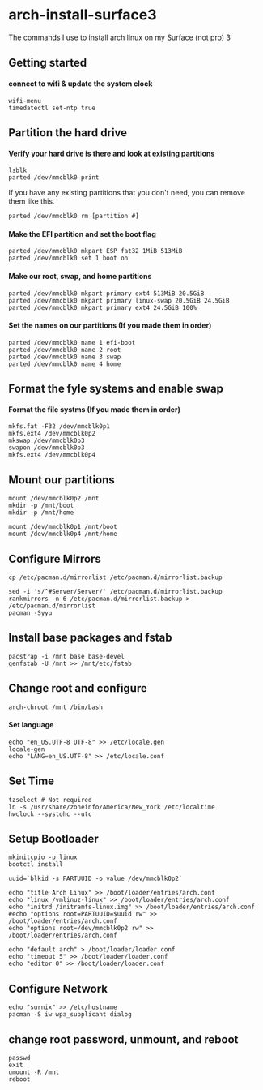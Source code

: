 # arch-install-surface3
The commands I use to install arch linux on my Surface (not pro) 3


## Getting started

#### connect to wifi & update the system clock

```
wifi-menu
timedatectl set-ntp true
```

## Partition the hard drive

#### Verify your hard drive is there and look at existing partitions

```
lsblk
parted /dev/mmcblk0 print
```

If you have any existing partitions that you don't need, you can remove them like this.

```
parted /dev/mmcblk0 rm [partition #]
```

#### Make the EFI partition and set the boot flag

```
parted /dev/mmcblk0 mkpart ESP fat32 1MiB 513MiB
parted /dev/mmcblk0 set 1 boot on
```

#### Make our root, swap, and home partitions

```
parted /dev/mmcblk0 mkpart primary ext4 513MiB 20.5GiB
parted /dev/mmcblk0 mkpart primary linux-swap 20.5GiB 24.5GiB
parted /dev/mmcblk0 mkpart primary ext4 24.5GiB 100%
```

#### Set the names on our partitions (If you made them in order)

```
parted /dev/mmcblk0 name 1 efi-boot
parted /dev/mmcblk0 name 2 root
parted /dev/mmcblk0 name 3 swap
parted /dev/mmcblk0 name 4 home
```

## Format the fyle systems and enable swap

#### Format the file systms (If you made them in order)

```
mkfs.fat -F32 /dev/mmcblk0p1
mkfs.ext4 /dev/mmcblk0p2
mkswap /dev/mmcblk0p3
swapon /dev/mmcblk0p3
mkfs.ext4 /dev/mmcblk0p4
```

## Mount our partitions ###

```
mount /dev/mmcblk0p2 /mnt
mkdir -p /mnt/boot
mkdir -p /mnt/home

mount /dev/mmcblk0p1 /mnt/boot
mount /dev/mmcblk0p4 /mnt/home
```

## Configure Mirrors ###

```
cp /etc/pacman.d/mirrorlist /etc/pacman.d/mirrorlist.backup

sed -i 's/^#Server/Server/' /etc/pacman.d/mirrorlist.backup
rankmirrors -n 6 /etc/pacman.d/mirrorlist.backup > /etc/pacman.d/mirrorlist
pacman -Syyu
```

## Install base packages and fstab

```
pacstrap -i /mnt base base-devel
genfstab -U /mnt >> /mnt/etc/fstab
```

## Change root and configure

```
arch-chroot /mnt /bin/bash
```

#### Set language

```
echo "en_US.UTF-8 UTF-8" >> /etc/locale.gen
locale-gen
echo "LANG=en_US.UTF-8" >> /etc/locale.conf
```

## Set Time

```
tzselect # Not required
ln -s /usr/share/zoneinfo/America/New_York /etc/localtime
hwclock --systohc --utc
```

## Setup Bootloader

```
mkinitcpio -p linux
bootctl install

uuid=`blkid -s PARTUUID -o value /dev/mmcblk0p2`

echo "title Arch Linux" >> /boot/loader/entries/arch.conf
echo "linux /vmlinuz-linux" >> /boot/loader/entries/arch.conf
echo "initrd /initramfs-linux.img" >> /boot/loader/entries/arch.conf
#echo "options root=PARTUUID=$uuid rw" >> /boot/loader/entries/arch.conf
echo "options root=/dev/mmcblk0p2 rw" >> /boot/loader/entries/arch.conf

echo "default arch" > /boot/loader/loader.conf
echo "timeout 5" >> /boot/loader/loader.conf
echo "editor 0" >> /boot/loader/loader.conf
```

## Configure Network

```
echo "surnix" >> /etc/hostname
pacman -S iw wpa_supplicant dialog
```

## change root password, unmount, and reboot

```
passwd
exit
umount -R /mnt
reboot
```
